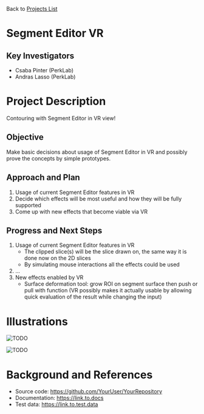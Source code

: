 Back to [Projects List](../../README.md#ProjectsList)

# Segment Editor VR

## Key Investigators

- Csaba Pinter (PerkLab)
- Andras Lasso (PerkLab)

# Project Description

Contouring with Segment Editor in VR view!

## Objective

Make basic decisions about usage of Segment Editor in VR and possibly prove the concepts by simple prototypes.

## Approach and Plan

1. Usage of current Segment Editor features in VR
2. Decide which effects will be most useful and how they will be fully supported
3. Come up with new effects that become viable via VR

## Progress and Next Steps

1. Usage of current Segment Editor features in VR
    * The clipped slice(s) will be the slice drawn on, the same way it is done now on the 2D slices
    * By simulating mouse interactions all the effects could be used
2. ...
3. New effects enabled by VR
    * Surface deformation tool: grow ROI on segment surface then push or pull with function (VR possibly makes it actually usable by allowing quick evaluation of the result while changing the input)

# Illustrations

<!--Add pictures and links to videos that demonstrate what has been accomplished.-->

![TODO](Example2.jpg)

![TODO](Example2.jpg)

# Background and References

<!--Use this space for information that may help people better understand your project, like links to papers, source code, or data.-->

- Source code: https://github.com/YourUser/YourRepository
- Documentation: https://link.to.docs
- Test data: https://link.to.test.data
